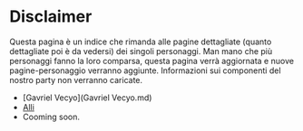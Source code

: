 # Disclaimer

Questa pagina è un indice che rimanda alle pagine dettagliate (quanto dettagliate poi è da vedersi) dei singoli personaggi. Man mano che più personaggi fanno la loro comparsa, questa pagina verrà aggiornata e nuove pagine-personaggio verranno aggiunte.
Informazioni sui componenti del nostro party non verranno caricate.

- [Gavriel Vecyo](Gavriel Vecyo.md)
- [Alli](Alli.md)
- Cooming soon.
